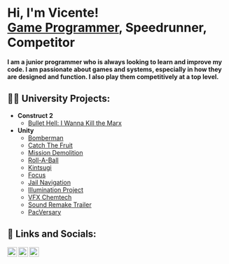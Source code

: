 <h1>Hi, I'm Vicente! <br/> <a href="https://www.linkedin.com/in/vicente-cupello-813494244/">Game Programmer</a>, Speedrunner, Competitor</h1>
<b>I am a junior programmer who is always looking to learn and improve my code. I am passionate about games and systems, especially in how they are designed and function. I also play them competitively at a top level.</b>
  
<h2>👨‍💻 University Projects:</h2>

- <b>Construct 2</b>
  - [Bullet Hell: I Wanna Kill the Marx](https://github.com/VerdalJG/I-Wanna-Kill-The-Marx)
- <b>Unity</b>
  - [Bomberman](https://github.com/VerdalJG/Bomberman-University-Project)
  - [Catch The Fruit](https://github.com/VerdalJG/Catch-The-Fruit)
  - [Mission Demolition](https://github.com/VerdalJG/Mission-Demolition)
  - [Roll-A-Ball](https://github.com/VerdalJG/Roll-A-Ball)
  - [Kintsugi](https://github.com/VerdalJG/Kintsugi)
  - [Focus](https://github.com/VerdalJG/Focus)
  - [Jail Navigation](https://github.com/VerdalJG/Jail-Navigation)
  - [Illumination Project](https://github.com/VerdalJG/Dungeon-Illumination)
  - [VFX Chemtech](https://github.com/VerdalJG/VFX-Chemtech)
  - [Sound Remake Trailer](https://github.com/VerdalJG/PalWorld-Sound-Remake)
  - [PacVersary](https://github.com/VerdalJG/Pacversary)



<h2> 🤳 Links and Socials:</h2>

[<img align="left" alt="Verdal | YouTube" width="22px" src="https://cdn.jsdelivr.net/npm/simple-icons@v3/icons/youtube.svg" />][youtube]
[<img align="left" alt="Verdal | Twitter" width="22px" src="https://cdn.jsdelivr.net/npm/simple-icons@v3/icons/twitter.svg" />][twitter]
[<img align="left" alt="Verdal | LinkedIn" width="22px" src="https://cdn.jsdelivr.net/npm/simple-icons@v3/icons/linkedin.svg" />][linkedin]

[twitter]: https://twitter.com/Verdal_JG
[youtube]: https://www.youtube.com/channel/UC9WjT4KkPE9z2LB30feGQ0g
[linkedin]: https://www.linkedin.com/in/vicente-cupello-813494244/

<!--
**VerdalJG/VerdalJG** is a ✨ _special_ ✨ repository because its `README.md` (this file) appears on your GitHub profile.

Here are some ideas to get you started:

- 🔭 I’m currently working on ...
- 🌱 I’m currently learning ...
- 👯 I’m looking to collaborate on ...
- 🤔 I’m looking for help with ...
- 💬 Ask me about ...
- 📫 How to reach me: ...
- 😄 Pronouns: ...
- ⚡ Fun fact: ...
-->
